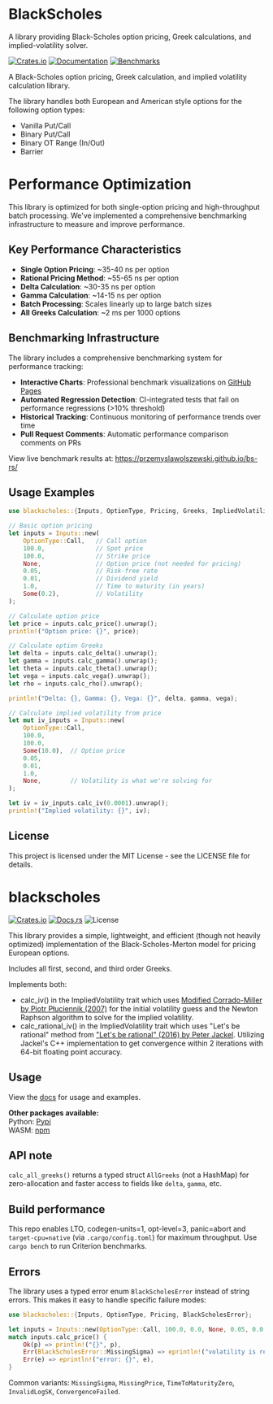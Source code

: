 # BlackScholes
A library providing Black-Scholes option pricing, Greek calculations, and implied-volatility solver.

[![Crates.io](https://img.shields.io/crates/v/blackscholes.svg)](https://crates.io/crates/blackscholes)
[![Documentation](https://docs.rs/blackscholes/badge.svg)](https://docs.rs/blackscholes)
[![Benchmarks](https://img.shields.io/badge/Benchmarks-GitHub%20Pages-blue)](https://przemyslawolszewski.github.io/bs-rs/)

A Black-Scholes option pricing, Greek calculation, and implied volatility calculation library.

The library handles both European and American style options for the following option types:
- Vanilla Put/Call
- Binary Put/Call
- Binary OT Range (In/Out)
- Barrier


# Performance Optimization

This library is optimized for both single-option pricing and high-throughput batch processing. We've implemented a comprehensive benchmarking infrastructure to measure and improve performance.

## Key Performance Characteristics

- **Single Option Pricing**: ~35-40 ns per option
- **Rational Pricing Method**: ~55-65 ns per option
- **Delta Calculation**: ~30-35 ns per option
- **Gamma Calculation**: ~14-15 ns per option
- **Batch Processing**: Scales linearly up to large batch sizes
- **All Greeks Calculation**: ~2 ms per 1000 options

## Benchmarking Infrastructure

The library includes a comprehensive benchmarking system for performance tracking:

- **Interactive Charts**: Professional benchmark visualizations on [GitHub Pages](https://przemyslawolszewski.github.io/bs-rs/)
- **Automated Regression Detection**: CI-integrated tests that fail on performance regressions (>10% threshold)
- **Historical Tracking**: Continuous monitoring of performance trends over time
- **Pull Request Comments**: Automatic performance comparison comments on PRs

View live benchmark results at: https://przemyslawolszewski.github.io/bs-rs/

## Usage Examples

```rust
use blackscholes::{Inputs, OptionType, Pricing, Greeks, ImpliedVolatility};

// Basic option pricing
let inputs = Inputs::new(
    OptionType::Call,   // Call option
    100.0,              // Spot price
    100.0,              // Strike price
    None,               // Option price (not needed for pricing)
    0.05,               // Risk-free rate
    0.01,               // Dividend yield
    1.0,                // Time to maturity (in years)
    Some(0.2),          // Volatility
);

// Calculate option price
let price = inputs.calc_price().unwrap();
println!("Option price: {}", price);

// Calculate option Greeks
let delta = inputs.calc_delta().unwrap();
let gamma = inputs.calc_gamma().unwrap();
let theta = inputs.calc_theta().unwrap();
let vega = inputs.calc_vega().unwrap();
let rho = inputs.calc_rho().unwrap();

println!("Delta: {}, Gamma: {}, Vega: {}", delta, gamma, vega);

// Calculate implied volatility from price
let mut iv_inputs = Inputs::new(
    OptionType::Call,
    100.0,
    100.0,
    Some(10.0),  // Option price
    0.05,
    0.01,
    1.0,
    None,        // Volatility is what we're solving for
);

let iv = iv_inputs.calc_iv(0.0001).unwrap();
println!("Implied volatility: {}", iv);
```

## License

This project is licensed under the MIT License - see the LICENSE file for details.

# blackscholes
[![Crates.io](https://img.shields.io/crates/v/blackscholes)](https://crates.io/crates/blackscholes)
[![Docs.rs](https://docs.rs/blackscholes/badge.svg)](https://docs.rs/blackscholes)
![License](https://img.shields.io/crates/l/blackscholes)
  
This library provides a simple, lightweight, and efficient (though not heavily optimized) implementation of the Black-Scholes-Merton model for pricing European options.  
  
Includes all first, second, and third order Greeks.  

Implements both:  

- calc_iv() in the ImpliedVolatility trait which uses [Modified Corrado-Miller by Piotr Płuciennik (2007)](https://sin.put.poznan.pl/files/download/37938) for the initial volatility guess and the Newton Raphson algorithm to solve for the implied volatility.
- calc_rational_iv() in the ImpliedVolatility trait which uses "Let's be rational" method from ["Let's be rational" (2016) by Peter Jackel](http://www.jaeckel.org/LetsBeRational.pdf).  Utilizing Jackel's C++ implementation to get convergence within 2 iterations with 64-bit floating point accuracy.
  
## Usage  
  
View the [docs](https://docs.rs/blackscholes) for usage and examples.  
  
**Other packages available:**  
Python: [Pypi](https://pypi.org/project/blackscholes-python/)  
WASM: [npm](https://www.npmjs.com/package/@haydenr4/blackscholes_wasm)  

## API note

`calc_all_greeks()` returns a typed struct `AllGreeks` (not a HashMap) for zero-allocation and faster access to fields like `delta`, `gamma`, etc.

## Build performance

This repo enables LTO, codegen-units=1, opt-level=3, panic=abort and `target-cpu=native` (via `.cargo/config.toml`) for maximum throughput. Use `cargo bench` to run Criterion benchmarks.

## Errors

The library uses a typed error enum `BlackScholesError` instead of string errors. This makes it easy to handle specific failure modes:

```rust
use blackscholes::{Inputs, OptionType, Pricing, BlackScholesError};

let inputs = Inputs::new(OptionType::Call, 100.0, 0.0, None, 0.05, 0.0, 30.0/365.25, Some(0.2));
match inputs.calc_price() {
    Ok(p) => println!("{}", p),
    Err(BlackScholesError::MissingSigma) => eprintln!("volatility is required"),
    Err(e) => eprintln!("error: {}", e),
}
```

Common variants: `MissingSigma`, `MissingPrice`, `TimeToMaturityZero`, `InvalidLogSK`, `ConvergenceFailed`.
